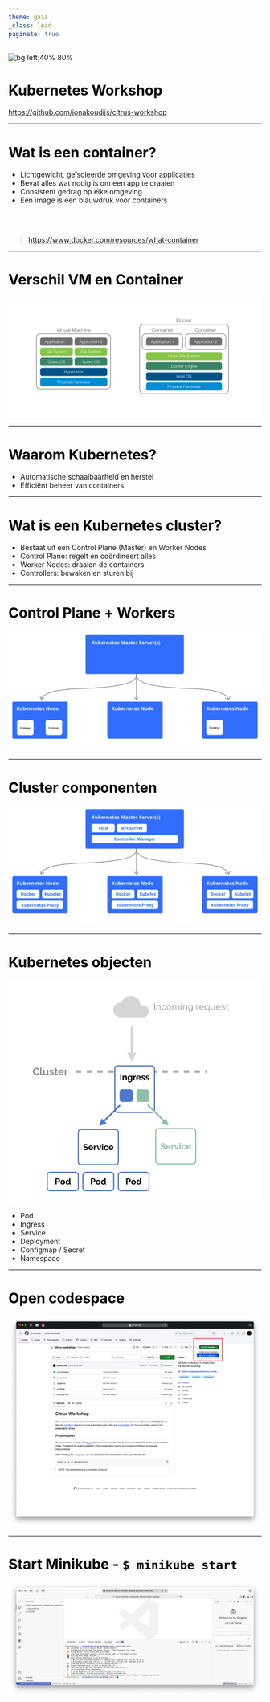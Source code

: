 ```yaml
---
theme: gaia
_class: lead
paginate: true
---
```


<style>
section {
  background: #FFEC0A;
  color: #000;
}
h1 {
  color: #000;
}
</style>

![bg left:40% 80%](https://images.icon-icons.com/2699/PNG/512/kubernetes_logo_icon_168359.png)

# **Kubernetes Workshop**

https://github.com/jonakoudijs/citrus-workshop


---

# Wat is een container?

- Lichtgewicht, geïsoleerde omgeving voor applicaties
- Bevat alles wat nodig is om een app te draaien
- Consistent gedrag op elke omgeving
- Een image is een blauwdruk voor containers

<br/><br/>

> https://www.docker.com/resources/what-container

<!-- Containers zorgen ervoor dat een applicatie altijd hetzelfde werkt, ongeacht laptop, server. -->
<!-- Dit maakt ze ideaal voor moderne softwareontwikkeling. -->

---

# Verschil VM en Container

![width:1000px](img/vm-docker-comparison.png)

---

# Waarom Kubernetes?

- Automatische schaalbaarheid en herstel
- Efficiënt beheer van containers

<!-- Het zorgt ervoor dat applicaties automatisch kunnen schalen en herstellen bij fouten. -->
<!-- Zie het als een dirigent die je instructies geeft en die vervolgens constant jouw eindresultaat probeert uit te voeren. -->

---

# Wat is een Kubernetes cluster?

- Bestaat uit een Control Plane (Master) en Worker Nodes
- Control Plane: regelt en coördineert alles
- Worker Nodes: draaien de containers
- Controllers: bewaken en sturen bij

---

# Control Plane + Workers

![width:1000px](img/cluster-diagram-1.jpg)

---

# Cluster componenten

![width:1000px](img/cluster-diagram-2.jpg)

<!-- Op elke master en worker node zijn een aantal processen verantwoordelijk voor een stukje van Kubernetes. -->

---

# Kubernetes objecten

![bg left:50% 90%](img/kubernetes-objects.png)

- Pod
- Ingress
- Service
- Deployment
- Configmap / Secret
- Namespace

<!-- Pod: 1 of meerdere containers -->
<!-- Ingress: regelt toegang van buitenaf (bijv. via HTTP) -->
<!-- Service: maakt communicatie naar en tussen containers mogelijk -->
<!-- Deployment: definieert hoe en hoeveel containers moeten draaien -->
<!-- ConfigMap & Secret: beheren configuratie en gevoelige data -->
<!-- Namespace: logische verdeling van Kubernetes objecten. Scheiding van teams en verschillende omgevingen. -->

---

# Open codespace

![width:1130px](img/github-screenshot-template.png)

---

# Start Minikube - `$ minikube start`

![width:1130px](img/github-screenshot-minikube.png)